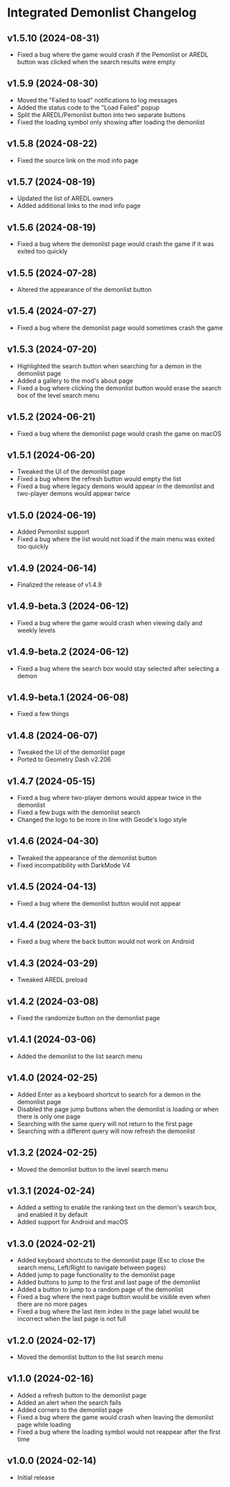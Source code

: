 # Integrated Demonlist Changelog
## v1.5.10 (2024-08-31)
- Fixed a bug where the game would crash if the Pemonlist or AREDL button was clicked when the search results were empty

## v1.5.9 (2024-08-30)
- Moved the "Failed to load" notifications to log messages
- Added the status code to the "Load Failed" popup
- Split the AREDL/Pemonlist button into two separate buttons
- Fixed the loading symbol only showing after loading the demonlist

## v1.5.8 (2024-08-22)
- Fixed the source link on the mod info page

## v1.5.7 (2024-08-19)
- Updated the list of AREDL owners
- Added additional links to the mod info page

## v1.5.6 (2024-08-19)
- Fixed a bug where the demonlist page would crash the game if it was exited too quickly

## v1.5.5 (2024-07-28)
- Altered the appearance of the demonlist button

## v1.5.4 (2024-07-27)
- Fixed a bug where the demonlist page would sometimes crash the game

## v1.5.3 (2024-07-20)
- Highlighted the search button when searching for a demon in the demonlist page
- Added a gallery to the mod's about page
- Fixed a bug where clicking the demonlist button would erase the search box of the level search menu

## v1.5.2 (2024-06-21)
- Fixed a bug where the demonlist page would crash the game on macOS

## v1.5.1 (2024-06-20)
- Tweaked the UI of the demonlist page
- Fixed a bug where the refresh button would empty the list
- Fixed a bug where legacy demons would appear in the demonlist and two-player demons would appear twice

## v1.5.0 (2024-06-19)
- Added Pemonlist support
- Fixed a bug where the list would not load if the main menu was exited too quickly

## v1.4.9 (2024-06-14)
- Finalized the release of v1.4.9

## v1.4.9-beta.3 (2024-06-12)
- Fixed a bug where the game would crash when viewing daily and weekly levels

## v1.4.9-beta.2 (2024-06-12)
- Fixed a bug where the search box would stay selected after selecting a demon

## v1.4.9-beta.1 (2024-06-08)
- Fixed a few things

## v1.4.8 (2024-06-07)
- Tweaked the UI of the demonlist page
- Ported to Geometry Dash v2.206

## v1.4.7 (2024-05-15)
- Fixed a bug where two-player demons would appear twice in the demonlist
- Fixed a few bugs with the demonlist search    
- Changed the logo to be more in line with Geode's logo style

## v1.4.6 (2024-04-30)
- Tweaked the appearance of the demonlist button
- Fixed incompatibility with DarkMode V4

## v1.4.5 (2024-04-13)
- Fixed a bug where the demonlist button would not appear

## v1.4.4 (2024-03-31)
- Fixed a bug where the back button would not work on Android

## v1.4.3 (2024-03-29)
- Tweaked AREDL preload

## v1.4.2 (2024-03-08)
- Fixed the randomize button on the demonlist page

## v1.4.1 (2024-03-06)
- Added the demonlist to the list search menu

## v1.4.0 (2024-02-25)
- Added Enter as a keyboard shortcut to search for a demon in the demonlist page
- Disabled the page jump buttons when the demonlist is loading or when there is only one page
- Searching with the same query will not return to the first page
- Searching with a different query will now refresh the demonlist

## v1.3.2 (2024-02-25)
- Moved the demonlist button to the level search menu

## v1.3.1 (2024-02-24)
- Added a setting to enable the ranking text on the demon's search box, and enabled it by default
- Added support for Android and macOS

## v1.3.0 (2024-02-21)
- Added keyboard shortcuts to the demonlist page (Esc to close the search menu, Left/Right to navigate between pages)
- Added jump to page functionality to the demonlist page
- Added buttons to jump to the first and last page of the demonlist
- Added a button to jump to a random page of the demonlist
- Fixed a bug where the next page button would be visible even when there are no more pages
- Fixed a bug where the last item index in the page label would be incorrect when the last page is not full

## v1.2.0 (2024-02-17)
- Moved the demonlist button to the list search menu

## v1.1.0 (2024-02-16)
- Added a refresh button to the demonlist page
- Added an alert when the search fails
- Added corners to the demonlist page
- Fixed a bug where the game would crash when leaving the demonlist page while loading
- Fixed a bug where the loading symbol would not reappear after the first time

## v1.0.0 (2024-02-14)
- Initial release